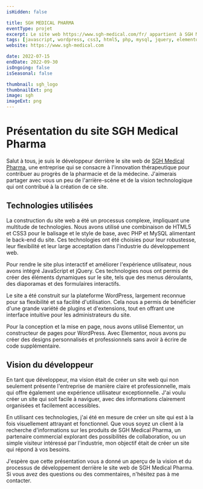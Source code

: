 ```yaml
---
isHidden: false

title: SGH MEDICAL PHARMA
eventType: projet
excerpt: Le site web https://www.sgh-medical.com/fr/ appartient à SGH Medical Pharma, une entreprise qui se concentre sur l'innovation thérapeutique pour contribuer à l'avancement de la pharmacie et de la médecine.
tags: [javascript, wordpress, css3, html5, php, mysql, jquery, elementor]
website: https://www.sgh-medical.com

date: 2022-07-15
endDate: 2022-09-30
isOngoing: false
isSeasonal: false

thumbnail: sgh_logo
thumbnailExt: png
image: sgh
imageExt: png
---
```


# Présentation du site SGH Medical Pharma

Salut à tous, je suis le développeur derrière le site web de [SGH Medical Pharma](https://www.sgh-medical.com/fr/), une
entreprise qui se consacre à l'innovation thérapeutique pour contribuer au progrès de la pharmacie et de la médecine.
J'aimerais partager avec vous un peu de l'arrière-scène et de la vision technologique qui ont contribué à la création de
ce site.

## Technologies utilisées

La construction du site web a été un processus complexe, impliquant une multitude de technologies. Nous avons utilisé
une combinaison de HTML5 et CSS3 pour le balisage et le style de base, avec PHP et MySQL alimentant le back-end du site.
Ces technologies ont été choisies pour leur robustesse, leur flexibilité et leur large acceptation dans l'industrie du
développement web.

Pour rendre le site plus interactif et améliorer l'expérience utilisateur, nous avons intégré JavaScript et jQuery. Ces
technologies nous ont permis de créer des éléments dynamiques sur le site, tels que des menus déroulants, des diaporamas
et des formulaires interactifs.

Le site a été construit sur la plateforme WordPress, largement reconnue pour sa flexibilité et sa facilité
d'utilisation. Cela nous a permis de bénéficier d'une grande variété de plugins et d'extensions, tout en offrant une
interface intuitive pour les administrateurs du site.

Pour la conception et la mise en page, nous avons utilisé Elementor, un constructeur de pages pour WordPress. Avec
Elementor, nous avons pu créer des designs personnalisés et professionnels sans avoir à écrire de code supplémentaire.

## Vision du développeur

En tant que développeur, ma vision était de créer un site web qui non seulement présente l'entreprise de manière claire
et professionnelle, mais qui offre également une expérience utilisateur exceptionnelle. J'ai voulu créer un site qui
soit facile à naviguer, avec des informations clairement organisées et facilement accessibles.

En utilisant ces technologies, j'ai été en mesure de créer un site qui est à la fois visuellement attrayant et
fonctionnel. Que vous soyez un client à la recherche d'informations sur les produits de SGH Medical Pharma, un
partenaire commercial explorant des possibilités de collaboration, ou un simple visiteur intéressé par l'industrie, mon
objectif était de créer un site qui répond à vos besoins.

J'espère que cette présentation vous a donné un aperçu de la vision et du processus de développement derrière le site
web de SGH Medical Pharma. Si vous avez des questions ou des commentaires, n'hésitez pas à me contacter.
